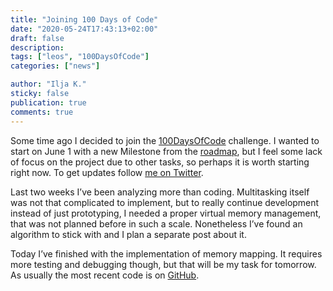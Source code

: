 ```yaml
---
title: "Joining 100 Days of Code"
date: "2020-05-24T17:43:13+02:00"
draft: false
description:
tags: ["leos", "100DaysOfCode"]
categories: ["news"]

author: "Ilja K."
sticky: false
publication: true
comments: true
---
```


Some time ago I decided to join the [100DaysOfCode](https://www.100daysofcode.com/) challenge. I 
wanted to start on June 1 with a new Milestone from the [roadmap](/leos/roadmap/), but I feel some
lack of focus on the project due to other tasks, so perhaps it is worth starting right now. To get 
updates follow [me on Twitter](https://twitter.com/IljaDev).

<!--more-->

Last two weeks I’ve been analyzing more than coding. Multitasking itself was not that complicated
to implement, but to really continue development instead of just prototyping, I needed a proper
virtual memory management, that was not planned before in such a scale. Nonetheless I’ve found an
algorithm to stick with and I plan a separate post about it. 

Today I’ve finished with the implementation of memory mapping. It requires more testing and
debugging though, but that will be my task for tomorrow. As usually the most recent code is on
[GitHub](https://github.com/lowenware/leos-kernel).
